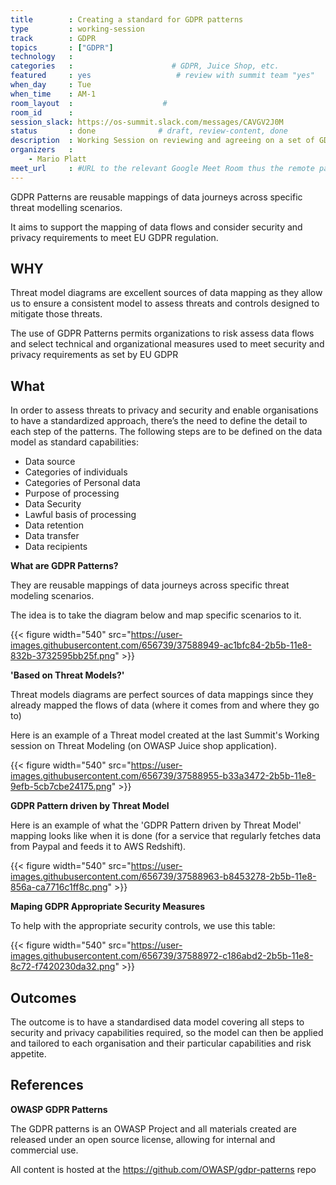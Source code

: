 ```yaml
---
title        : Creating a standard for GDPR patterns
type         : working-session
track        : GDPR
topics       : ["GDPR"]
technology   :
categories   :                      # GDPR, Juice Shop, etc.
featured     : yes                   # review with summit team "yes"
when_day     : Tue
when_time    : AM-1
room_layout  :                    #
room_id      :
session_slack: https://os-summit.slack.com/messages/CAVGV2J0M
status       : done              # draft, review-content, done
description  : Working Session on reviewing and agreeing on a set of GDPR patterns
organizers   :
    - Mario Platt
meet_url     : #URL to the relevant Google Meet Room thus the remote participants can join a session
---
```


GDPR Patterns are reusable mappings of data journeys across specific threat modelling
scenarios.

It aims to support the mapping of data flows and consider security and privacy requirements
to meet EU GDPR regulation.

## WHY

Threat model diagrams are excellent sources of data mapping as they allow us to ensure a
consistent model to assess threats and controls designed to mitigate those threats.

The use of GDPR Patterns permits organizations to risk assess
data flows and select technical and organizational measures
used to meet security and privacy requirements as set by EU GDPR

## What

In order to assess threats to privacy and security and enable organisations to have a
standardized approach, there’s the need to define the detail to
each step of the patterns. The following steps are to be defined on the data model as
standard capabilities:

 - Data source
 - Categories of individuals
 - Categories of Personal data
 - Purpose of processing
 - Data Security
 - Lawful basis of processing
 - Data retention
 - Data transfer
 - Data recipients

 **What are GDPR Patterns?**

 They are reusable mappings of data journeys across specific threat modeling scenarios.

 The idea is to take the diagram below and map specific scenarios to it.

 {{< figure  width="540" src="https://user-images.githubusercontent.com/656739/37588949-ac1bfc84-2b5b-11e8-832b-3732595bb25f.png" >}}


 **'Based on Threat Models?'**

 Threat models diagrams are perfect sources of data mappings since they already mapped the flows of data (where it comes from and where they go to)

 Here is an example of a Threat model created at the last Summit's Working session on Threat Modeling (on OWASP Juice shop application).

 {{< figure  width="540" src="https://user-images.githubusercontent.com/656739/37588955-b33a3472-2b5b-11e8-9efb-5cb7cbe24175.png" >}}


 **GDPR Pattern driven by Threat Model**

 Here is an example of what the 'GDPR Pattern driven by Threat Model' mapping looks like when it is done (for a service that regularly fetches data from Paypal and feeds it to AWS Redshift).

 {{< figure  width="540" src="https://user-images.githubusercontent.com/656739/37588963-b8453278-2b5b-11e8-856a-ca7716c1ff8c.png" >}}

 **Maping GDPR Appropriate Security Measures**

 To help with the appropriate security controls, we use this table:

 {{< figure  width="540" src="https://user-images.githubusercontent.com/656739/37588972-c186abd2-2b5b-11e8-8c72-f7420230da32.png" >}}


## Outcomes

The outcome is to have a standardised data model covering all steps to security and privacy
capabilities required, so the model can then be applied and tailored to each organisation and
their particular capabilities and risk appetite.

## References

**OWASP GDPR Patterns**

The GDPR patterns is an OWASP Project and all materials created are released under an open source license, allowing for internal and commercial use.

All content is hosted at the https://github.com/OWASP/gdpr-patterns repo

